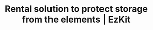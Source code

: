 ---
title: "Rental solution to protect storage from the elements | EzKit"
description: >-
  Temporary fabric buildings that equipment rental centers can rent out to their customers. Discover this product.
image: 
menuid: home
draft: false
notloaded: 
  need: false
  image: 
section1:
  subtitle: A smart rental solution to protect storage from the elements
  title1: TEMPORARY FABRIC BUILDINGS THAT EQUIPMENT RENTAL CENTERS 
  title2: CAN RENT OUT TO THEIR CUSTOMERS
  image: /images/ezkit-megadome-rental-banner.jpg
section2:
  title: WHY THE EZKIT<sup>TM</sup> IS PERFECT FOR YOUR CUSTOMERS 
  description: >-
    EzKit<sup>TM</sup> is a temporary fabric building that equipment rental centers can purchase and rent out to their customers to answer their short-term storage needs. Designed to protect storage from the elements, it is durable enough to rent out many times without damage.
  icons:
    - title: Modular design
      description: >-
        You can purchase the structures and options separately, mixing and matching them to rent customized products to your customers. 
      icon: 
      link:
        text: Learn more
        anchor:
    - title: Adapted to multiple sectors
      description: >-
        EzKit<sup>TM</sup> meets the various needs of the industrial, municipal and agricultural sectors.
      icon: fas fa-check-square
      link:
        text: Discover common uses
        anchor:
    - title: Easy to rent
      description: >-
        Designed to solve the challenges faced by equipment rental centers and to meet the needs of their customers. 
      icon: fas fa-key
      link:
        text: Learn more
        anchor:
    - title: Expert Support
      description: >-
        Our experts are there to provide guidance and assistance every step of the way.
      icon: 
      link:
        text: Learn more
        anchor:
section3:
  title: Modular design
  subtitle: Rent the perfect customized building to your customers
  description: >-
    EzKit<sup>TM</sup> is designed to be flexible. You can choose from different structure lengths and options, then mix and match them as needed to offer your clients a product that is customized to them. EzKit<sup>TM</sup> is engineered to meet the unique and needs of your customers, while ensuring you always have products in stock to rent out.
  box1:
    title: Need more information?
    description: >-
      Our experts will be happy to answer any questions you may have and to discuss your project.
    link:
      text: Get in touch
      anchor:
  box2:
    title: Choose your structure
    description: >-
      The steel structure is both durable and versatile. The width is set at 30’ and you can choose from three length options: 35’, 45’ or 65’. The standard model comes with two open ends and is covered by a membrane to let natural light in, providing a bright space for your clients. 
    image: /images/ezkit-modular-design.jpg
section4:
  image: /images/ezkit-add-options.jpg
  title: Add options
  description: >-
    Choose from the different options to create the right temporary structure. Each option is sold separately and can be added to any structure. The modular design of the EzKit<sup>TM</sup> allows you to configure each structure so you can rent it out with the specific options your clients need. 
  tabs:
    - title: Branded
      description: Personalize your temporary building by adding your company logo.
    - title: One closed end
      description: Provides additional weather protection without completely closing the ends.
    - title: Two closed ends with a door
      description: The two closed ends allow for maximum protection against the weather, while the fabric door allows for quick and easy access. 
    - title: Natural ventilation
      description: The ventilation system offers optimal air circulation inside the building.
section5:
  title: Common uses by sector 
  description: >-
    The EzKit<sup>TM</sup> is a temporary building designed to meet your clients’ storage needs across all business sectors. 
  icons:
    - title: Agricultural
      description: >-
        Protect bulk goods or agricultural equipment <br>
        Common uses: hay shelter, small machinery storage and more.
      icon: ion-ios-nutrition
    - title: Industrial
      description: >-
        Use on mining or forestry sites to store machinery and materials during construction projects <br>
        Common uses: equipment and bulk storage, recycling, composting and more.
      icon: fas fa-industry
    - title: Municipal
      description: >-
        Perfectly adapted for public spaces and events, crisis management, ports or sports activities <br>
        Common uses: equipment and bulk storage, road signs, machinery, emergency shelters and more.
      icon: fas fa-city
section6:
  image: /images/ezkit-easy-to-rent.jpg
  title: Easy to rent
  description: >-
    EzKit<sup>TM</sup> is a temporary building designed to solve the challenges faced by equipment rental centers and to meet their clients’ needs.
  points:
    - text: Quick and easy to install and dismantle, requiring minimal equipment and labour
    - text: Durable enough to rent out many times without damage
    - text: Order and receive replacement parts quickly
    - text: Comes in a kit to help with handling and inventory management 
section7:
  title: Learn more about this new product, which you can rent out easily to your clients.
  link:
    text: Contact Us
    link: #
section8:
  title: Product specifications
  points:
    - text: Can be built on most sites or surfaces
    - text: Steel structure
    - text: Covering that allows light penetration
    - text: Three lengths available (35’, 45’ and 65’)
  ctatitle: Get the EzKit<sup>TM</sup> guide and keep all the information you need at your fingertips
section9: 
  title: Expert support
  icons:
    - title: Personalized support at every step
      description: >-
        Our specialists are with you every step of the way, offering expert advice to ensure projects are delivered on time and on budget, with products and services that reflect the highest standards of quality.
      icon:
    - title: After-sales service
      description: >-
        Should you have any questions or encounter any issues after installation, our team of experts will be there to support you and find a solution. 
      icon:
    - title: Parts and accessories
      description: >-
        Contact our head office anytime to order top-quality parts and accessories. You can count on fast delivery to ensure you always have the components you need in stock to rent out your products. 
      icon: 
section10:
  title: Book an appointment
  description: >-
    Our team will be at the ARA Rental Show in Anaheim from February 18 to 20, 2019. Stop by and see them to ask any questions you may have and to discuss your project. Our experts will also be happy to come to your office if you prefer. Just fill out the form below and we’ll get back to you as soon as we can.
section11:
  title: Contact Us
  description: >-
    Got questions? Looking to book an appointment? Reach out to our team of experts and we’ll get back to you as soon as possible.
---